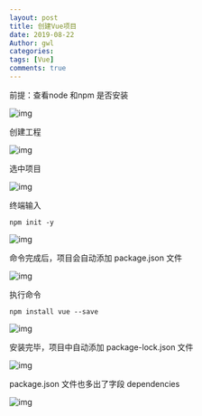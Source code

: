 ```yaml
---
layout: post
title: 创建Vue项目
date: 2019-08-22
Author: gwl
categories: 
tags: [Vue]
comments: true
---
```



前提：查看node 和npm 是否安装

![img](https://github.com/mouos/mouos.github.io/blob/master/images/article_images/2019-08-22-create-a-vue-project/2019-08-22-create-a-vue-project-01.png?raw=true)

创建工程

![img](https://github.com/mouos/mouos.github.io/blob/master/images/article_images/2019-08-22-create-a-vue-project/2019-08-22-create-a-vue-project-02.png?raw=true)

选中项目

![img](https://github.com/mouos/mouos.github.io/blob/master/images/article_images/2019-08-22-create-a-vue-project/2019-08-22-create-a-vue-project-03.png?raw=true)

终端输入 

```
npm init -y
```

![img](https://github.com/mouos/mouos.github.io/blob/master/images/article_images/2019-08-22-create-a-vue-project/2019-08-22-create-a-vue-project-04.png?raw=true)

命令完成后，项目会自动添加 package.json 文件

![img](https://github.com/mouos/mouos.github.io/blob/master/images/article_images/2019-08-22-create-a-vue-project/2019-08-22-create-a-vue-project-05.png?raw=true)

执行命令 

```
npm install vue --save
```

![img](https://github.com/mouos/mouos.github.io/blob/master/images/article_images/2019-08-22-create-a-vue-project/2019-08-22-create-a-vue-project-06.png?raw=true)

安装完毕，项目中自动添加 package-lock.json 文件

![img](https://github.com/mouos/mouos.github.io/blob/master/images/article_images/2019-08-22-create-a-vue-project/2019-08-22-create-a-vue-project-07.png?raw=true)

package.json 文件也多出了字段 dependencies

![img](https://github.com/mouos/mouos.github.io/blob/master/images/article_images/2019-08-22-create-a-vue-project/2019-08-22-create-a-vue-project-08.png?raw=true)
